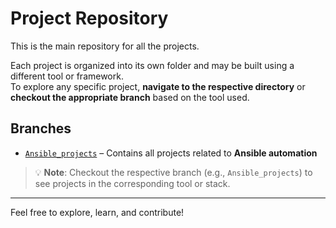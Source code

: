 # Project Repository

This is the main repository for all the projects.

Each project is organized into its own folder and may be built using a different tool or framework.  
To explore any specific project, **navigate to the respective directory** or **checkout the appropriate branch** based on the tool used.


## Branches

- [`Ansible_projects`](https://github.com/ameer-sk1401/projects/tree/Ansible_projects?tab=readme-ov-file) – Contains all projects related to **Ansible automation**

> 💡 **Note**: Checkout the respective branch (e.g., `Ansible_projects`) to see projects in the corresponding tool or stack.

---

Feel free to explore, learn, and contribute!
